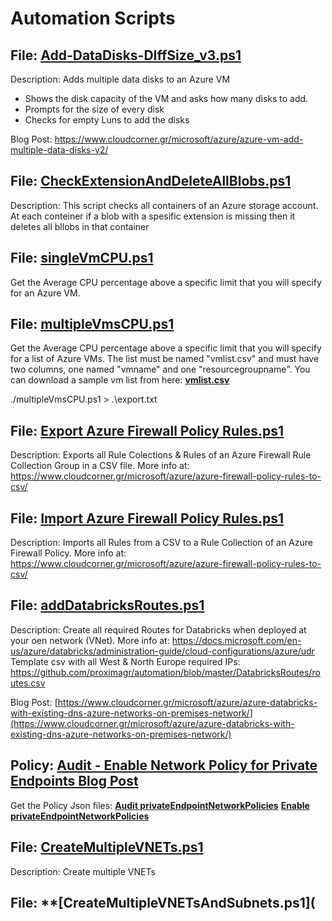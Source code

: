 # Αutomation Scripts

## File: **[Add-DataDisks-DIffSize_v3.ps1](https://github.com/proximagr/automation/blob/master/Add-DataDisks-DIffSize_v3.ps1)** ##

Description: Adds multiple data disks to an Azure VM
 * Shows the disk capacity of the VM and asks how many disks to add.
 * Prompts for the size of every disk
 * Checks for empty Luns to add the disks

Blog Post: https://www.cloudcorner.gr/microsoft/azure/azure-vm-add-multiple-data-disks-v2/


## File: **[CheckExtensionAndDeleteAllBlobs.ps1](https://github.com/proximagr/automation/blob/master/CheckExtensionAndDeleteAllBlobs.ps1)** ##

Description: This script checks all containers of an Azure storage account. At each conteiner if a blob with a spesific extension is missing then it deletes all bllobs in that container

## File: **[singleVmCPU.ps1](https://github.com/proximagr/automation/blob/master/singleVmCPU.ps1)** ##

Get the Average CPU percentage above a specific limit that you will specify for an Azure VM.

## File: **[multipleVmsCPU.ps1](https://github.com/proximagr/automation/blob/master/multipleVmsCPU.ps1)** ##

Get the Average CPU percentage above a specific limit that you will specify for a list of Azure VMs.
The list must be named "vmlist.csv" and must have two columns, one named "vmname" and one "resourcegroupname". 
You can download a sample vm list from here: **[vmlist.csv](https://github.com/proximagr/automation/blob/master/vmlist.csv)**

./multipleVmsCPU.ps1 > .\export.txt

## File: **[Export Azure Firewall Policy Rules.ps1](https://github.com/proximagr/automation/blob/master/Export%20Azure%20Firewall%20Policy%20Rules.ps1)** ##

Description: Exports all Rule Colections & Rules of an Azure Firewall Rule Collection Group in a CSV file. More info at: https://www.cloudcorner.gr/microsoft/azure/azure-firewall-policy-rules-to-csv/

## File: **[Import Azure Firewall Policy Rules.ps1](https://github.com/proximagr/automation/blob/master/Import%20Azure%20Firewall%20Policy%20Rules.ps1)** ##

Description: Imports all Rules from a CSV to a Rule Collection of an Azure Firewall Policy. More info at: https://www.cloudcorner.gr/microsoft/azure/azure-firewall-policy-rules-to-csv/

## File: **[addDatabricksRoutes.ps1](https://github.com/proximagr/automation/blob/master/DatabricksRoutes/addDatabricksRoutes.ps1)** ##

Description: Create all required Routes for Databricks when deployed at your oen network (VNet). More info at: https://docs.microsoft.com/en-us/azure/databricks/administration-guide/cloud-configurations/azure/udr
Template csv with all West & North Europe required IPs: https://github.com/proximagr/automation/blob/master/DatabricksRoutes/routes.csv

Blog Post: [https://www.cloudcorner.gr/microsoft/azure/azure-databricks-with-existing-dns-azure-networks-on-premises-network/](https://www.cloudcorner.gr/microsoft/azure/azure-databricks-with-existing-dns-azure-networks-on-premises-network/)

## Policy: **[Audit - Enable Network Policy for Private Endpoints Blog Post](https://www.cloudcorner.gr/microsoft/azure/azure-policy-to-enable-network-policies-for-private-endpoints/)** ##

Get the Policy Json files: **[Audit privateEndpointNetworkPolicies](https://github.com/proximagr/automation/blob/master/Policies/audit%20privateEndpointNetworkPolicies.json)**
**[Enable privateEndpointNetworkPolicies](https://github.com/proximagr/automation/blob/master/Policies/privateEndpointNetworkPolicies.json)**

## File: **[CreateMultipleVNETs.ps1](https://github.com/proximagr/automation/blob/master/CreateMultipleVNETs.ps1)** ##

Description: Create multiple VNETs

## File: **[CreateMultipleVNETsAndSubnets.ps1](